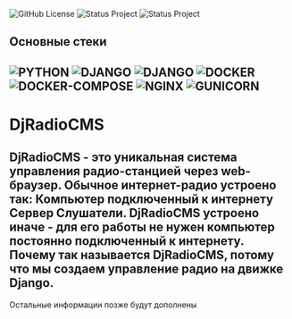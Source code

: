 ![GitHub License](https://img.shields.io/github/license/vegarus2013/DjRadioCMS?style=flat-square&logo=github&color=%23004080) ![Status Project](https://img.shields.io/badge/STATUS%20PROJECT-DEV-%23ff2b2b?style=flat-square&logo=devdotto)
![Status Project](https://img.shields.io/badge/Version-1.0-%235D87BF?style=flat-square&logo=v)


## Основные стеки
![PYTHON](https://img.shields.io/badge/PYTHON-3.12.1-%233776AB?style=flat-square&logo=python&logoColor=white) ![DJANGO](https://img.shields.io/badge/DJANGO-5.0.1-%23092E20?style=flat-square&logo=django&logoColor=white) ![DJANGO](https://img.shields.io/badge/MariaDB-11.1-%23003545?style=flat-square&logo=mariadb&logoColor=white) ![DOCKER](https://img.shields.io/badge/-DOCKER-%233776AB?style=flat-square&logo=docker&logoColor=white)![DOCKER-COMPOSE](https://img.shields.io/badge/DOCKER_COMPOSE-3.8-%233776AB?style=flat-square&logo=docker&logoColor=white) ![NGINX](https://img.shields.io/badge/NGINX-5.0.1-%23009639?style=flat-square&logo=nginx&logoColor=white) ![GUNICORN](https://img.shields.io/badge/GUNICORN-21.2.0-%23499848?style=flat-square&logo=gunicorn&logoColor=white)
---


# DjRadioCMS
## DjRadioCMS - это уникальная система управления радио-станцией через web-браузер. Обычное интернет-радио устроено так: Компьютер подключенный к интернету  Сервер  Слушатели. DjRadioCMS устроено иначе - для его работы не нужен компьютер постоянно подключенный к интернету. Почему так называется DjRadioCMS, потому что мы создаем управление радио на движке Django.

Остальные информации позже будут дополнены